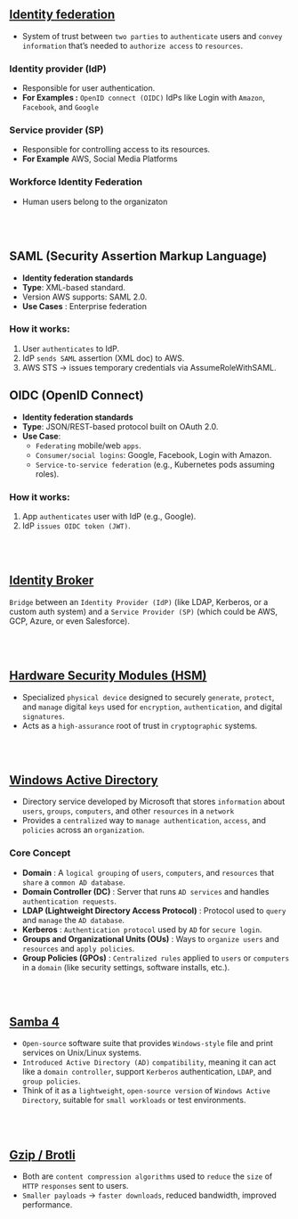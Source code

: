 ## [Identity federation](#identity-federation)
* System of trust between `two parties` to `authenticate` users and `convey` `information` that’s needed to `authorize access` to `resources`.

### Identity provider (IdP)
* Responsible for user authentication.
* **For Examples :** `OpenID connect (OIDC)` IdPs like Login with `Amazon`, `Facebook`, and `Google`

### Service provider (SP)
* Responsible for controlling access to its resources.
* **For Example** AWS, Social Media Platforms

### Workforce Identity Federation
* Human users belong to the organizaton

<br><br>

## SAML (Security Assertion Markup Language)
* **Identity federation standards**
* **Type**: XML-based standard.
* Version AWS supports: SAML 2.0.
* **Use Cases** : Enterprise federation

### How it works:
1. User `authenticates` to IdP.
2. IdP `sends SAML` assertion (XML doc) to AWS.
3. AWS STS → issues temporary credentials via AssumeRoleWithSAML.

## OIDC (OpenID Connect)
* **Identity federation standards**
* **Type**: JSON/REST-based protocol built on OAuth 2.0.
* **Use Case**:
    * `Federating` mobile/web `apps`.
    * `Consumer/social logins`: Google, Facebook, Login with Amazon.
    * `Service-to-service federation` (e.g., Kubernetes pods assuming roles).

### How it works:
1. App `authenticates` user with IdP (e.g., Google).
2. IdP `issues OIDC token (JWT)`.

<br><br>

## [Identity Broker](#identity-broker) 
`Bridge` between an `Identity Provider (IdP)` (like LDAP, Kerberos, or a custom auth system) and a `Service Provider (SP)` (which could be AWS, GCP, Azure, or even Salesforce).

<br><br>

## [Hardware Security Modules (HSM)](#hsm)
* Specialized `physical device` designed to securely `generate`, `protect`, and `manage` digital `keys` used for `encryption`, `authentication`, and digital `signatures`. 
* Acts as a `high-assurance` root of trust in `cryptographic` systems.

<br><br>

## [Windows Active Directory](#windows-active-directory)
* Directory service developed by Microsoft that stores `information` about `users`, `groups`, `computers`, and other `resources` in a `network`
* Provides a `centralized` way to `manage authentication`, `access`, and `policies` across an `organization`.

### Core Concept
* **Domain** : A `logical grouping` of `users`, `computers`, and `resources` that `share` a `common AD database`.
* **Domain Controller (DC)** : Server that runs `AD services` and handles `authentication requests`.
* **LDAP (Lightweight Directory Access Protocol)** : Protocol used to `query` and `manage` the `AD database`.
* **Kerberos** : `Authentication protocol` used by `AD` for `secure login`.
* **Groups and Organizational Units (OUs)** : Ways to `organize users` and `resources` and `apply policies`.
* **Group Policies (GPOs)** : `Centralized rules` applied to `users` or `computers` in a `domain` (like security settings, software installs, etc.).

<br><br>

## [Samba 4](#samba-4)
* `Open-source` software suite that provides `Windows-style` file and print services on Unix/Linux systems.
* `Introduced Active Directory (AD)` `compatibility`, meaning it can act like a `domain controller`, support `Kerberos` authentication, `LDAP`, and `group policies`.
* Think of it as a `lightweight`, `open-source version` of `Windows Active Directory`, suitable for `small workloads` or test environments.

<br><br>

## [Gzip / Brotli](#gzip--brotli)
* Both are `content compression algorithms` used to `reduce` the `size` of `HTTP` `responses` sent to users.
* `Smaller payloads` → `faster downloads`, reduced bandwidth, improved performance.

<br><br>

## 